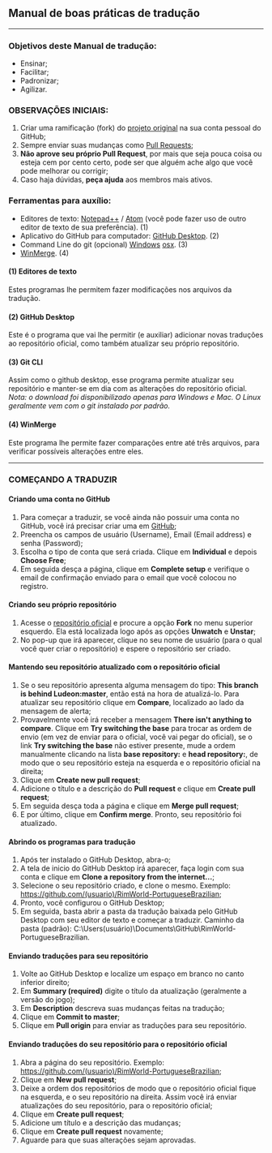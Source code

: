 
## Manual de boas práticas de tradução

-------------------------

### Objetivos deste Manual de tradução:
- Ensinar;
- Facilitar;
- Padronizar;
- Agilizar.

### OBSERVAÇÕES INICIAIS:
1. Criar uma ramificação (fork) do [projeto original](https://github.com/Ludeon/RimWorld-PortugueseBrazilian) na sua conta pessoal do GitHub;
2. Sempre enviar suas mudanças como [Pull Requests](https://github.com/Ludeon/RimWorld-PortugueseBrazilian/pulls);
3. **Não aprove seu próprio Pull Request**, por mais que seja pouca coisa ou esteja cem por cento certo, pode ser que alguém ache algo que você pode melhorar ou corrigir;
4. Caso haja dúvidas, **peça ajuda** aos membros mais ativos.

### Ferramentas para auxílio:
- Editores de texto: [Notepad++](https://notepad-plus-plus.org/) / [Atom](https://atom.io) (você pode fazer uso de outro editor de texto de sua preferência). (1)
- Aplicativo do GitHub para computador: [GitHub Desktop](https://desktop.github.com/). (2)
- Command Line do git (opcional) [Windows](https://git-scm.com/download/win) [osx](https://git-scm.com/download/mac). (3)
- [WinMerge](https://winmerge.org/). (4)

#### (1) Editores de texto
Estes programas lhe permitem fazer modificações nos arquivos da tradução.

#### (2) GitHub Desktop
Este é o programa que vai lhe permitir (e auxiliar) adicionar novas traduções ao repositório oficial, como também atualizar seu próprio repositório.

#### (3) Git CLI
Assim como o github desktop, esse programa permite atualizar seu repositório e manter-se em dia com as alterações do repositório oficial.  
*Nota: o download foi disponibilizado apenas para Windows e Mac. O Linux geralmente vem com o git instalado por padrão.* 

#### (4) WinMerge
Este programa lhe permite fazer comparações entre até três arquivos, para verificar possíveis alterações entre eles.

-------------------------

### COMEÇANDO A TRADUZIR

#### Criando uma conta no GitHub

1. Para começar a traduzir, se você ainda não possuir uma conta no GitHub, você irá precisar criar uma em [GitHub](https://github.com/join?source=header-home);
2. Preencha os campos de usuário (Username), Email (Email address) e senha (Password);
3. Escolha o tipo de conta que será criada. Clique em **Individual** e depois **Choose Free**;
4. Em seguida desça a página, clique em **Complete setup** e verifique o email de confirmação enviado para o email que você colocou no registro.

#### Criando seu próprio repositório

1. Acesse o [repositório oficial](https://github.com/Ludeon/RimWorld-PortugueseBrazilian) e procure a opção **Fork** no menu superior esquerdo. Ela está localizada logo após as opções **Unwatch** e **Unstar**;
2. No pop-up que irá aparecer, clique no seu nome de usuário (para o qual você quer criar o repositório) e espere o repositório ser criado.

#### Mantendo seu repositório atualizado com o repositório oficial

1. Se o seu repositório apresenta alguma mensagem do tipo: **This branch is behind Ludeon:master**, então está na hora de atualizá-lo. Para atualizar seu repositório clique em **Compare**, localizado ao lado da mensagem de alerta;
2. Provavelmente você irá receber a mensagem **There isn't anything to compare**. Clique em **Try switching the base** para trocar as ordem de envio (em vez de enviar para o oficial, você vai pegar do oficial), se o link **Try switching the base** não estiver presente, mude a ordem manualmente clicando na lista **base repository:** e **head repository:**, de modo que o seu repositório esteja na esquerda e o repositório oficial na direita;
3. Clique em **Create new pull request**;
4. Adicione o título e a descrição do **Pull request** e clique em **Create pull request**;
5. Em seguida desça toda a página e clique em **Merge pull request**;
6. E por último, clique em **Confirm merge**. Pronto, seu repositório foi atualizado.

#### Abrindo os programas para tradução

1. Após ter instalado o GitHub Desktop, abra-o;
2. A tela de inicio do GitHub Desktop irá aparecer, faça login com sua conta e clique em **Clone a repository from the internet...**;
3. Selecione o seu repositório criado, e clone o mesmo. Exemplo: https://github.com/(usuario)/RimWorld-PortugueseBrazilian;
4. Pronto, você configurou o GitHub Desktop;
5. Em seguida, basta abrir a pasta da tradução baixada pelo GitHub Desktop com seu editor de texto e começar a traduzir. Caminho da pasta (padrão): C:\Users\(usuário)\Documents\GitHub\RimWorld-PortugueseBrazilian.

#### Enviando traduções para seu repositório

1. Volte ao GitHub Desktop e localize um espaço em branco no canto inferior direito;
2. Em **Summary (required)** digite o título da atualização (geralmente a versão do jogo);
3. Em **Description** descreva suas mudanças feitas na tradução;
4. Clique em **Commit to master**;
5. Clique em **Pull origin** para enviar as traduções para seu repositório.

#### Enviando traduções do seu repositório para o repositório oficial

1. Abra a página do seu repositório. Exemplo: https://github.com/(usuario)/RimWorld-PortugueseBrazilian;
2. Clique em **New pull request**;
3. Deixe a ordem dos repositórios de modo que o repositório oficial fique na esquerda, e o seu repositório na direita. Assim você irá enviar atualizações do seu repositório, para o repositório oficial;
4. Clique em **Create pull request**;
5. Adicione um título e a descrição das mudanças;
6. Clique em **Create pull request** novamente;
7. Aguarde para que suas alterações sejam aprovadas.
